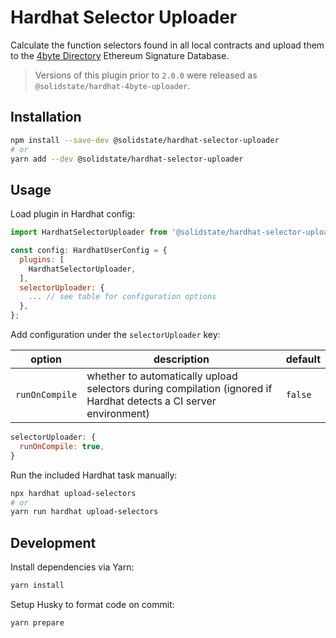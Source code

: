 # Hardhat Selector Uploader

Calculate the function selectors found in all local contracts and upload them to the [4byte Directory](https://www.4byte.directory/) Ethereum Signature Database.

> Versions of this plugin prior to `2.0.0` were released as `@solidstate/hardhat-4byte-uploader`.

## Installation

```bash
npm install --save-dev @solidstate/hardhat-selector-uploader
# or
yarn add --dev @solidstate/hardhat-selector-uploader
```

## Usage

Load plugin in Hardhat config:

```javascript
import HardhatSelectorUploader from '@solidstate/hardhat-selector-uploader';

const config: HardhatUserConfig = {
  plugins: [
    HardhatSelectorUploader,
  ],
  selectorUploader: {
    ... // see table for configuration options
  },
};
```

Add configuration under the `selectorUploader` key:

| option         | description                                                                                                       | default |
| -------------- | ----------------------------------------------------------------------------------------------------------------- | ------- |
| `runOnCompile` | whether to automatically upload selectors during compilation (ignored if Hardhat detects a CI server environment) | `false` |

```javascript
selectorUploader: {
  runOnCompile: true,
}
```

Run the included Hardhat task manually:

```bash
npx hardhat upload-selectors
# or
yarn run hardhat upload-selectors
```

## Development

Install dependencies via Yarn:

```bash
yarn install
```

Setup Husky to format code on commit:

```bash
yarn prepare
```
